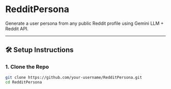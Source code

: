 # RedditPersona

Generate a user persona from any public Reddit profile using Gemini LLM + Reddit API.

---

## 🛠️ Setup Instructions

### 1. Clone the Repo
```bash
git clone https://github.com/your-username/RedditPersona.git
cd RedditPersona
